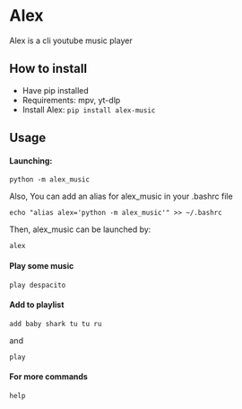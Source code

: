 # Alex
Alex is a cli youtube music player

## How to install
- Have pip installed
- Requirements: mpv, yt-dlp
- Install Alex: 
    `pip install alex-music`

## Usage
#### Launching:
```
python -m alex_music
```

Also,
You can add an alias for alex_music in your .bashrc file
```
echo "alias alex='python -m alex_music'" >> ~/.bashrc
```
Then, alex_music can be launched by:
```
alex
```

#### Play some music
```
play despacito
```

#### Add to playlist
```
add baby shark tu tu ru
```
and 
```
play
```

#### For more commands
```
help
```
